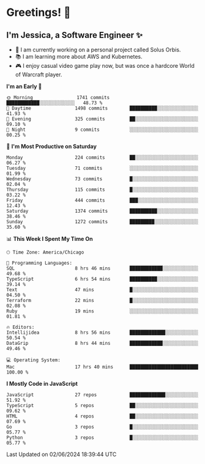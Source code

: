 # Greetings! 🧠

## I'm Jessica, a Software Engineer :sparkles:

- 🌟 I am currently working on a personal project called Solus Orbis.
- 📚 I am learning more about AWS and Kubernetes.
- 🎮 I enjoy casual video game play now, but was once a hardcore World of Warcraft player.

<!--START_SECTION:waka-->
**I'm an Early 🐤** 

```text
🌞 Morning                1741 commits        ████████████░░░░░░░░░░░░░   48.73 % 
🌆 Daytime                1498 commits        ██████████░░░░░░░░░░░░░░░   41.93 % 
🌃 Evening                325 commits         ██░░░░░░░░░░░░░░░░░░░░░░░   09.10 % 
🌙 Night                  9 commits           ░░░░░░░░░░░░░░░░░░░░░░░░░   00.25 % 
```
📅 **I'm Most Productive on Saturday** 

```text
Monday                   224 commits         ██░░░░░░░░░░░░░░░░░░░░░░░   06.27 % 
Tuesday                  71 commits          ░░░░░░░░░░░░░░░░░░░░░░░░░   01.99 % 
Wednesday                73 commits          █░░░░░░░░░░░░░░░░░░░░░░░░   02.04 % 
Thursday                 115 commits         █░░░░░░░░░░░░░░░░░░░░░░░░   03.22 % 
Friday                   444 commits         ███░░░░░░░░░░░░░░░░░░░░░░   12.43 % 
Saturday                 1374 commits        ██████████░░░░░░░░░░░░░░░   38.46 % 
Sunday                   1272 commits        █████████░░░░░░░░░░░░░░░░   35.60 % 
```


📊 **This Week I Spent My Time On** 

```text
🕑︎ Time Zone: America/Chicago

💬 Programming Languages: 
SQL                      8 hrs 46 mins       ████████████░░░░░░░░░░░░░   49.68 % 
TypeScript               6 hrs 54 mins       ██████████░░░░░░░░░░░░░░░   39.14 % 
Text                     47 mins             █░░░░░░░░░░░░░░░░░░░░░░░░   04.50 % 
Terraform                22 mins             █░░░░░░░░░░░░░░░░░░░░░░░░   02.08 % 
Ruby                     19 mins             ░░░░░░░░░░░░░░░░░░░░░░░░░   01.81 % 

🔥 Editors: 
Intellijidea             8 hrs 56 mins       █████████████░░░░░░░░░░░░   50.54 % 
DataGrip                 8 hrs 44 mins       ████████████░░░░░░░░░░░░░   49.46 % 

💻 Operating System: 
Mac                      17 hrs 40 mins      █████████████████████████   100.00 % 
```

**I Mostly Code in JavaScript** 

```text
JavaScript               27 repos            █████████████░░░░░░░░░░░░   51.92 % 
TypeScript               5 repos             ██░░░░░░░░░░░░░░░░░░░░░░░   09.62 % 
HTML                     4 repos             ██░░░░░░░░░░░░░░░░░░░░░░░   07.69 % 
Go                       3 repos             █░░░░░░░░░░░░░░░░░░░░░░░░   05.77 % 
Python                   3 repos             █░░░░░░░░░░░░░░░░░░░░░░░░   05.77 % 
```




 Last Updated on 02/06/2024 18:39:44 UTC
<!--END_SECTION:waka-->

<!--
**jessikuh/jessikuh** is a ✨ _special_ ✨ repository because its `README.md` (this file) appears on your GitHub profile.

Here are some ideas to get you started:

- 🔭 I’m currently working on ...
- 🌱 I’m currently learning ...
- 👯 I’m looking to collaborate on ...
- 🤔 I’m looking for help with ...
- 💬 Ask me about ...
- 📫 How to reach me: ...
- 😄 Pronouns: ...
- ⚡ Fun fact: ...
-->
